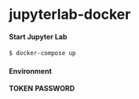 # jupyterlab-docker

#### Start Jupyter Lab
```sh
$ docker-compose up
```

#### Environment
**TOKEN**
**PASSWORD** 